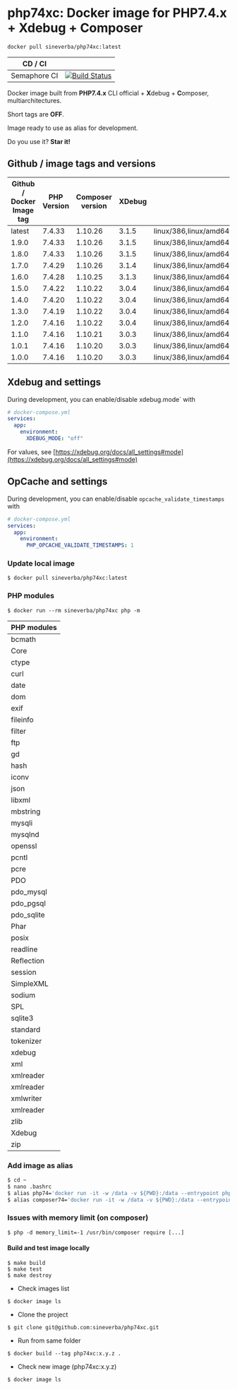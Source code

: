 php74xc: Docker image for PHP7.4.x + Xdebug + Composer
======================================================

`docker pull sineverba/php74xc:latest`


| CD / CI   |           |
| --------- | --------- |
| Semaphore CI | [![Build Status](https://sineverba.semaphoreci.com/badges/php74xc/branches/master.svg)](https://sineverba.semaphoreci.com/projects/php74xc) |


Docker image built from **PHP7.4.x** CLI official + **X**debug + **C**omposer, multiarchitectures.

Short tags are __OFF__.

Image ready to use as alias for development.

Do you use it? **Star it!**

## Github / image tags and versions

| Github / Docker Image tag | PHP Version | Composer version | XDebug | Architectures |
| ------------------------- | ----------- | ---------------- | ------ | ------------- |
| latest | 7.4.33 | 1.10.26 | 3.1.5 | linux/386,linux/amd64,linux/arm/v6,linux/arm/v7,linux/arm64 |
| 1.9.0 | 7.4.33 | 1.10.26 | 3.1.5 | linux/386,linux/amd64,linux/arm/v6,linux/arm/v7,linux/arm64 |
| 1.8.0 | 7.4.33 | 1.10.26 | 3.1.5 | linux/386,linux/amd64,linux/arm/v6,linux/arm/v7,linux/arm64 |
| 1.7.0 | 7.4.29 | 1.10.26 | 3.1.4 | linux/386,linux/amd64,linux/arm/v6,linux/arm/v7,linux/arm64 |
| 1.6.0 | 7.4.28 | 1.10.25 | 3.1.3 | linux/386,linux/amd64,linux/arm/v6,linux/arm/v7,linux/arm64 |
| 1.5.0 | 7.4.22 | 1.10.22 | 3.0.4 | linux/386,linux/amd64,linux/arm/v6,linux/arm/v7,linux/arm64 |
| 1.4.0 | 7.4.20 | 1.10.22 | 3.0.4 | linux/386,linux/amd64,linux/arm/v6,linux/arm/v7,linux/arm64 |
| 1.3.0 | 7.4.19 | 1.10.22 | 3.0.4 | linux/386,linux/amd64,linux/arm/v6,linux/arm/v7,linux/arm64 |
| 1.2.0 | 7.4.16 | 1.10.22 | 3.0.4 | linux/386,linux/amd64,linux/arm/v6,linux/arm/v7,linux/arm64 |
| 1.1.0 | 7.4.16 | 1.10.21 | 3.0.3 | linux/386,linux/amd64,linux/arm/v6,linux/arm/v7,linux/arm64 |
| 1.0.1 | 7.4.16 | 1.10.20 | 3.0.3 | linux/386,linux/amd64,linux/arm/v6,linux/arm/v7,linux/arm64 |
| 1.0.0 | 7.4.16 | 1.10.20 | 3.0.3 | linux/386,linux/amd64,linux/arm/v6,linux/arm/v7,linux/arm64 |


## Xdebug and settings

During development, you can enable/disable xdebug.mode` with

```yaml
# docker-compose.yml
services:
  app:
    environment:
      XDEBUG_MODE: "off"
```

For values, see [https://xdebug.org/docs/all_settings#mode](https://xdebug.org/docs/all_settings#mode)

## OpCache and settings

During development, you can enable/disable `opcache_validate_timestamps` with

```yaml
# docker-compose.yml
services:
  app:
    environment:
      PHP_OPCACHE_VALIDATE_TIMESTAMPS: 1
```

### Update local image

`$ docker pull sineverba/php74xc:latest`


### PHP modules

`$ docker run --rm sineverba/php74xc php -m`

| PHP modules |
| ----------- |
| bcmath |
| Core |
| ctype |
| curl |
| date |
| dom |
| exif |
| fileinfo |
| filter |
| ftp |
| gd |
| hash |
| iconv |
| json |
| libxml |
| mbstring |
| mysqli |
| mysqlnd |
| openssl |
| pcntl |
| pcre |
| PDO |
| pdo_mysql |
| pdo_pgsql |
| pdo_sqlite |
| Phar |
| posix |
| readline |
| Reflection |
| session |
| SimpleXML |
| sodium |
| SPL |
| sqlite3 |
| standard |
| tokenizer |
| xdebug |
| xml |
| xmlreader |
| xmlreader |
| xmlwriter 
| xmlreader |
| zlib |
| Xdebug |
| zip |

### Add image as alias

``` bash
$ cd ~
$ nano .bashrc
$ alias php74='docker run -it -w /data -v ${PWD}:/data --entrypoint php --rm sineverba/php74xc:latest'
$ alias composer74='docker run -it -w /data -v ${PWD}:/data --entrypoint "/usr/bin/composer" --rm sineverba/php74xc:latest'
```

### Issues with memory limit (on composer)

`$ php -d memory_limit=-1 /usr/bin/composer require [...]`

#### Build and test image locally

```shell
$ make build
$ make test
$ make destroy
```

+ Check images list

`$ docker image ls`

+ Clone the project

`$ git clone git@github.com:sineverba/php74xc.git`

+ Run from same folder

`$ docker build --tag php74xc:x.y.z .`

+ Check new image (php74xc:x.y.z)

`$ docker image ls`